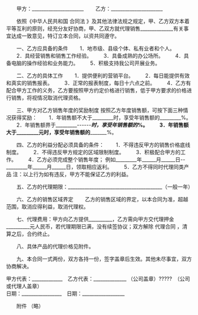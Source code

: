 
 


　　甲方：______________________
　　乙方：______________________


　　依照《中华人民共和国
合同法
》及其他法律法规之规定，甲、乙方双方本着平等互利的原则，经充分友好协商，甲、乙双方就代理销售______________有关事宜达成一致意见，特订立本合同，以资共同遵守。


　　一、乙方应具备的条件
　　1．地市级、县级个体、私有业者和个人。
　　2．具经营销售和销售工作经验。
　　3．具备成熟的办公场所。
　　4．具备电脑的操作经验和业务能力。
　　5．积极支持我公司开展业务。


　　二、乙方的具体工作
　　1．提供便利的营销平台。
　　2．每日能提供有效和真实的销售报表。
　　3．正常的报表制度，每日十六点之前。
　　4．乙方有配合甲方工作的义务，乙方要按照甲方约定价格进行销售，低于甲方要求的价格进行销售，将视情况取消代理资格。


　　三、甲方对乙方销售年度的奖励制度 按照乙方年度销售额，可按下面三种情况获得奖励：
　　1．年销售额不大于_________时，享受年销售额的_________%。
　　2．年销售额界于_________------_________时，享受年销售额的_______%。
　　3．年销售额大于_________元时，享受年销售额的_________%。


　　四、乙方的利益分配必须具备的条件：
　　1．不得违反甲方的销售价格底线制度。
　　2．不得违反甲方规定的区域限制制度。
　　3．积极配合甲方的工作。
　　4．乙方必须完成整个销售年度； 例如_________年______月______日--_________年______月______日，领取相应返利。
　　5．乙方不得同时代理同类产品 注：以上行为如有违反，甲方不能保证乙方的利益。


　　五、乙方的代理期限：________________________________________（一般一年）


　　六、乙方的销售区域界定
　　乙方的销售区域的界定，以本合同为准，超越范围，取消应得利益，取消代理权。


　　七、代理费用：甲方向乙方提供__________，乙方需向甲方交代理押金__________元人民币，若代理期限已满，没有续签协议；双方解除
代理合同
，清算之后，合约终止。


　　八、具体产品的代理价格见附件。


　　九、本合同一式两份，双方各持一份，签字盖章后生效。其他未尽事宜，双方协商解决。


 


甲方代表：_____________　乙方代表：______________
（公司盖章）?????　（公司或代理人盖章）      
日期：_________________　日期：__________________


　　附件  （略）
 


 

 
 
 
 
 
  


  
 

  


  


  
 
 
 
 

